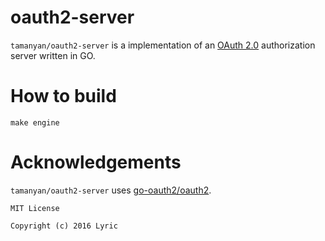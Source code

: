 # oauth2-server

`tamanyan/oauth2-server` is a implementation of an [OAuth 2.0](https://tools.ietf.org/html/rfc6749) authorization server written in GO.

# How to build

```
make engine
```

# Acknowledgements

`tamanyan/oauth2-server` uses [go-oauth2/oauth2](https://github.com/go-oauth2/oauth2).

```
MIT License

Copyright (c) 2016 Lyric
```
